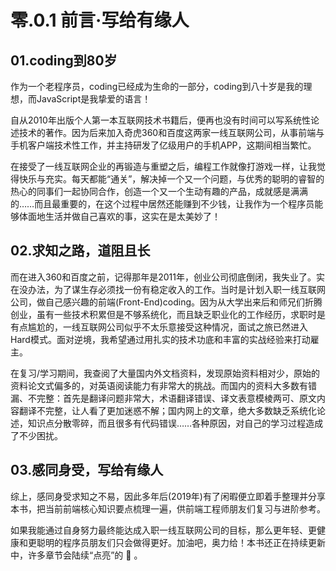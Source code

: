 # 零.0.1 前言·写给有缘人

## 01.coding到80岁

作为一个老程序员，coding已经成为生命的一部分，coding到八十岁是我的理想，而JavaScript是我挚爱的语言！

自从2010年出版个人第一本互联网技术书籍后，便再也没有时间可以写系统性论述技术的著作。因为后来加入奇虎360和百度这两家一线互联网公司，从事前端与手机客户端技术性工作，并主持研发了亿级用户的手机APP，这期间相当繁忙。

在接受了一线互联网企业的再锻造与重塑之后，编程工作就像打游戏一样，让我觉得快乐与充实。每天都能“通关”，解决掉一个又一个问题，与优秀的聪明的睿智的热心的同事们一起协同合作，创造一个又一个生动有趣的产品，成就感是满满的……而且最重要的，在这个过程中居然还能赚到不少钱，让我作为一个程序员能够体面地生活并做自己喜欢的事，这实在是太美妙了！

## 02.求知之路，道阻且长

而在进入360和百度之前，记得那年是2011年，创业公司彻底倒闭，我失业了。实在没办法，为了谋生存必须找一份有稳定收入的工作。当时是计划入职一线互联网公司，做自己感兴趣的前端\(Front-End\)coding。因为从大学出来后和师兄们折腾创业，虽有一些技术积累但是不够系统化，而且缺乏职业化的工作经历，求职时是有点尴尬的，一线互联网公司似乎不太乐意接受这种情况，面试之旅已然进入Hard模式。面对逆境，我希望通过用扎实的技术功底和丰富的实战经验来打动雇主。

在复习/学习期间，我查阅了大量国内外文档资料，发现原始资料相对少，原始的资料论文式偏多的，对英语阅读能力有非常大的挑战。而国内的资料大多数有错漏、不完整：首先是翻译问题非常大，术语翻译错误、译文表意模棱两可、原文内容翻译不完整，让人看了更加迷惑不解；国内网上的文章，绝大多数缺乏系统化论述，知识点分散零碎，而且很多有代码错误……各种原因，对自己的学习过程造成了不少困扰。

## 03.感同身受，写给有缘人

综上，感同身受求知之不易，因此多年后\(2019年\)有了闲暇便立即着手整理并分享本书，把当前前端核心知识要点梳理一遍，供前端工程师朋友们复习与进阶参考。

如果我能通过自身努力最终能达成入职一线互联网公司的目标，那么更年轻、更健康和更聪明的程序员朋友们只会做得更好。加油吧，奥力给！本书还正在持续更新中，许多章节会陆续“点亮”的 🧡 。

